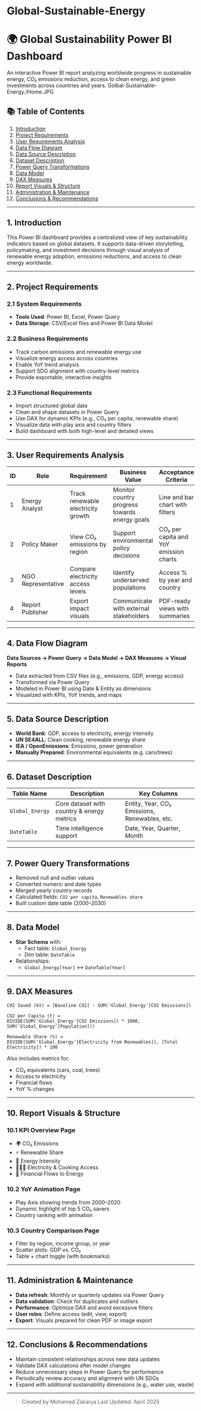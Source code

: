 # Global-Sustainable-Energy

# 🌍 Global Sustainability Power BI Dashboard

An interactive Power BI report analyzing worldwide progress in sustainable energy, CO₂ emissions reduction, access to clean energy, and green investments across countries and years.
Golbal-Sustainable-Energy./Home.JPG

## 📚 Table of Contents

1. [Introduction](#1-introduction)  
2. [Project Requirements](#2-project-requirements)  
3. [User Requirements Analysis](#3-user-requirements-analysis)  
4. [Data Flow Diagram](#4-data-flow-diagram)  
5. [Data Source Description](#5-data-source-description)  
6. [Dataset Description](#6-dataset-description)  
7. [Power Query Transformations](#7-power-query-transformations)  
8. [Data Model](#8-data-model)  
9. [DAX Measures](#9-dax-measures)  
10. [Report Visuals & Structure](#10-report-visuals--structure)  
11. [Administration & Maintenance](#11-administration--maintenance)  
12. [Conclusions & Recommendations](#12-conclusions--recommendations)  

---

## 1. Introduction

This Power BI dashboard provides a centralized view of key sustainability indicators based on global datasets. It supports data-driven storytelling, policymaking, and investment decisions through visual analysis of renewable energy adoption, emissions reductions, and access to clean energy worldwide.

---

## 2. Project Requirements

### 2.1 System Requirements

- **Tools Used**: Power BI, Excel, Power Query  
- **Data Storage**: CSV/Excel files and Power BI Data Model  

### 2.2 Business Requirements

- Track carbon emissions and renewable energy use  
- Visualize energy access across countries  
- Enable YoY trend analysis  
- Support SDG alignment with country-level metrics  
- Provide exportable, interactive insights

### 2.3 Functional Requirements

- Import structured global data  
- Clean and shape datasets in Power Query  
- Use DAX for dynamic KPIs (e.g., CO₂ per capita, renewable share)  
- Visualize data with play axis and country filters  
- Build dashboard with both high-level and detailed views

---

## 3. User Requirements Analysis

| ID | Role                  | Requirement                        | Business Value                                | Acceptance Criteria                     |
|----|-----------------------|------------------------------------|-----------------------------------------------|------------------------------------------|
| 1  | Energy Analyst        | Track renewable electricity growth | Monitor country progress towards energy goals | Line and bar chart with filters          |
| 2  | Policy Maker          | View CO₂ emissions by region       | Support environmental policy decisions         | CO₂ per capita and YoY emission charts   |
| 3  | NGO Representative    | Compare electricity access levels  | Identify underserved populations               | Access % by year and country             |
| 4  | Report Publisher      | Export impact visuals              | Communicate with external stakeholders         | PDF-ready views with summaries           |

---

## 4. Data Flow Diagram

**Data Sources → Power Query → Data Model → DAX Measures → Visual Reports**

- Data extracted from CSV files (e.g., emissions, GDP, energy access)
- Transformed via Power Query
- Modeled in Power BI using Date & Entity as dimensions
- Visualized with KPIs, YoY trends, and maps

---

## 5. Data Source Description

- **World Bank**: GDP, access to electricity, energy intensity  
- **UN SE4ALL**: Clean cooking, renewable energy share  
- **IEA / OpenEmissions**: Emissions, power generation  
- **Manually Prepared**: Environmental equivalents (e.g. cars/trees)

---

## 6. Dataset Description

| Table Name        | Description                                | Key Columns                                   |
|------------------|--------------------------------------------|-----------------------------------------------|
| `Global_Energy`  | Core dataset with country & energy metrics | Entity, Year, CO₂ Emissions, Renewables, etc. |
| `DateTable`      | Time intelligence support                  | Date, Year, Quarter, Month                    |

---

## 7. Power Query Transformations

- Removed null and outlier values  
- Converted numeric and date types  
- Merged yearly country records  
- Calculated fields: `CO2 per capita`, `Renewables share`  
- Built custom date table (2000–2030)

---

## 8. Data Model

- **Star Schema** with:
  - Fact table: `Global_Energy`
  - Dim table: `DateTable`
- Relationships:
  - `Global_Energy[Year]` ↔ `DateTable[Year]`

---

## 9. DAX Measures

```dax
CO2 Saved (kt) = [Baseline CO2] - SUM('Global_Energy'[CO2 Emissions])

CO2 per Capita (t) = 
DIVIDE(SUM('Global_Energy'[CO2 Emissions]) * 1000, SUM('Global_Energy'[Population]))

Renewable Share (%) = 
DIVIDE(SUM('Global_Energy'[Electricity from Renewables]), [Total Electricity]) * 100
```

Also includes metrics for:
- CO₂ equivalents (cars, coal, trees)
- Access to electricity
- Financial flows
- YoY % changes

---

## 10. Report Visuals & Structure

### 10.1 KPI Overview Page

- 🌍 CO₂ Emissions
- ⚡ Renewable Share
- 🔋 Energy Intensity
- 🧑‍🤝‍🧑 Electricity & Cooking Access
- 🧾 Financial Flows to Energy

### 10.2 YoY Animation Page

- Play Axis showing trends from 2000–2020  
- Dynamic highlight of top 5 CO₂ savers  
- Country ranking with animation

### 10.3 Country Comparison Page

- Filter by region, income group, or year  
- Scatter plots: GDP vs. CO₂  
- Table + chart toggle (with bookmarks)

---

## 11. Administration & Maintenance

- **Data refresh**: Monthly or quarterly updates via Power Query  
- **Data validation**: Check for duplicates and outliers  
- **Performance**: Optimize DAX and avoid excessive filters  
- **User roles**: Define access (edit, view, export)  
- **Export**: Visuals prepared for clean PDF or image export

---

## 12. Conclusions & Recommendations

-  Maintain consistent relationships across new data updates  
-  Validate DAX calculations after model changes  
-  Reduce unnecessary steps in Power Query for performance  
-  Periodically review accuracy and alignment with UN SDGs  
-  Expand with additional sustainability dimensions (e.g., water use, waste)

---

>  Created by Mohamed Zakarya 
> Last Updated: April 2025 

